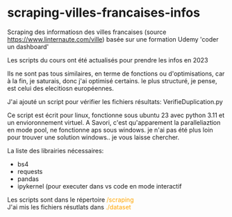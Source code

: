 # scraping-villes-francaises-infos
Scraping des informatiosn des villes francaises (source https://www.linternaute.com/ville) basée sur une formation Udemy  'coder un dashboard'

Les scripts du cours ont été actualisés pour prendre les infos en 2023

Ils ne sont pas tous similaires, en terme de fonctions ou d'optimisations, car à la fin, je saturais, donc j'ai optimisé certains.
le plus structuré, je pense, est celui des elecitiosn européennes.

J'ai ajouté un script pour vérifier les fichiers résultats: VerifieDuplication.py

Ce script est écrit pour linux, fonctionne sous ubuntu 23 avec python 3.11 et un envioronnement virtuel.
A Savori, c'est qu'apparement la paralleliaztion en mode pool, ne fonctionne aps sous windows. je n'ai pas été plus loin pour trouver une solution windows..
je vous laisse chercher.

La liste des librairies nécessaires:<br>
- bs4
- requests
- pandas
- ipykernel (pour executer dans vs code en mode interactif

Les scripts sont dans le répertoire <span style="color:orange">/scraping</span><br>
J'ai mis les fichiers résutlats dans <span style="color:orange">./dataset</span>
